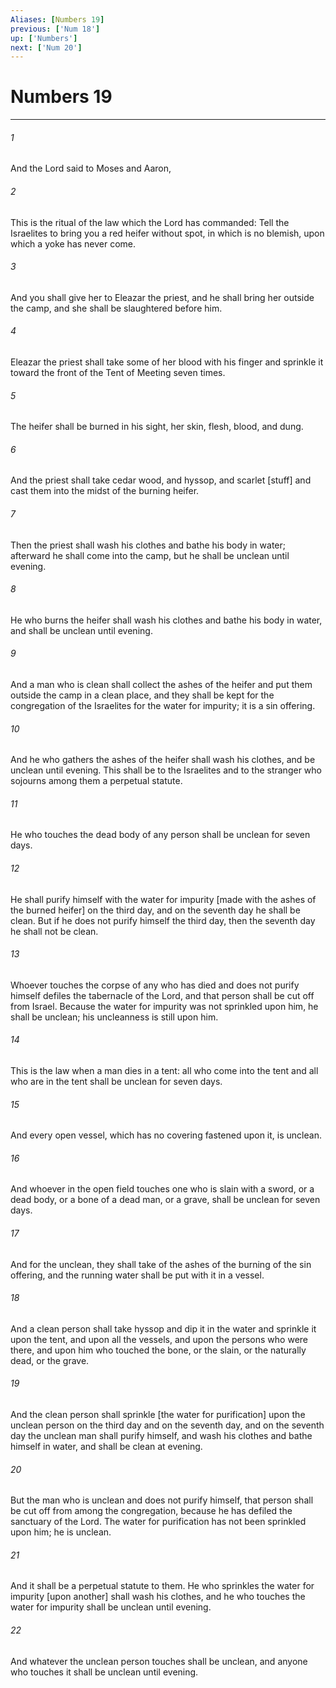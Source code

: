 ```yaml
---
Aliases: [Numbers 19]
previous: ['Num 18']
up: ['Numbers']
next: ['Num 20']
---
```

# Numbers 19

***














###### 1 






And the Lord said to Moses and Aaron, 













###### 2 






This is the ritual of the law which the Lord has commanded: Tell the Israelites to bring you a red heifer without spot, in which is no blemish, upon which a yoke has never come. 













###### 3 






And you shall give her to Eleazar the priest, and he shall bring her outside the camp, and she shall be slaughtered before him. 













###### 4 






Eleazar the priest shall take some of her blood with his finger and sprinkle it toward the front of the Tent of Meeting seven times. 













###### 5 






The heifer shall be burned in his sight, her skin, flesh, blood, and dung. 













###### 6 






And the priest shall take cedar wood, and hyssop, and scarlet [stuff] and cast them into the midst of the burning heifer. 













###### 7 






Then the priest shall wash his clothes and bathe his body in water; afterward he shall come into the camp, but he shall be unclean until evening. 













###### 8 






He who burns the heifer shall wash his clothes and bathe his body in water, and shall be unclean until evening. 













###### 9 






And a man who is clean shall collect the ashes of the heifer and put them outside the camp in a clean place, and they shall be kept for the congregation of the Israelites for the water for impurity; it is a sin offering. 













###### 10 






And he who gathers the ashes of the heifer shall wash his clothes, and be unclean until evening. This shall be to the Israelites and to the stranger who sojourns among them a perpetual statute. 













###### 11 






He who touches the dead body of any person shall be unclean for seven days. 













###### 12 






He shall purify himself with the water for impurity [made with the ashes of the burned heifer] on the third day, and on the seventh day he shall be clean. But if he does not purify himself the third day, then the seventh day he shall not be clean. 













###### 13 






Whoever touches the corpse of any who has died and does not purify himself defiles the tabernacle of the Lord, and that person shall be cut off from Israel. Because the water for impurity was not sprinkled upon him, he shall be unclean; his uncleanness is still upon him. 













###### 14 






This is the law when a man dies in a tent: all who come into the tent and all who are in the tent shall be unclean for seven days. 













###### 15 






And every open vessel, which has no covering fastened upon it, is unclean. 













###### 16 






And whoever in the open field touches one who is slain with a sword, or a dead body, or a bone of a dead man, or a grave, shall be unclean for seven days. 













###### 17 






And for the unclean, they shall take of the ashes of the burning of the sin offering, and the running water shall be put with it in a vessel. 













###### 18 






And a clean person shall take hyssop and dip it in the water and sprinkle it upon the tent, and upon all the vessels, and upon the persons who were there, and upon him who touched the bone, or the slain, or the naturally dead, or the grave. 













###### 19 






And the clean person shall sprinkle [the water for purification] upon the unclean person on the third day and on the seventh day, and on the seventh day the unclean man shall purify himself, and wash his clothes and bathe himself in water, and shall be clean at evening. 













###### 20 






But the man who is unclean and does not purify himself, that person shall be cut off from among the congregation, because he has defiled the sanctuary of the Lord. The water for purification has not been sprinkled upon him; he is unclean. 













###### 21 






And it shall be a perpetual statute to them. He who sprinkles the water for impurity [upon another] shall wash his clothes, and he who touches the water for impurity shall be unclean until evening. 













###### 22 






And whatever the unclean person touches shall be unclean, and anyone who touches it shall be unclean until evening.
